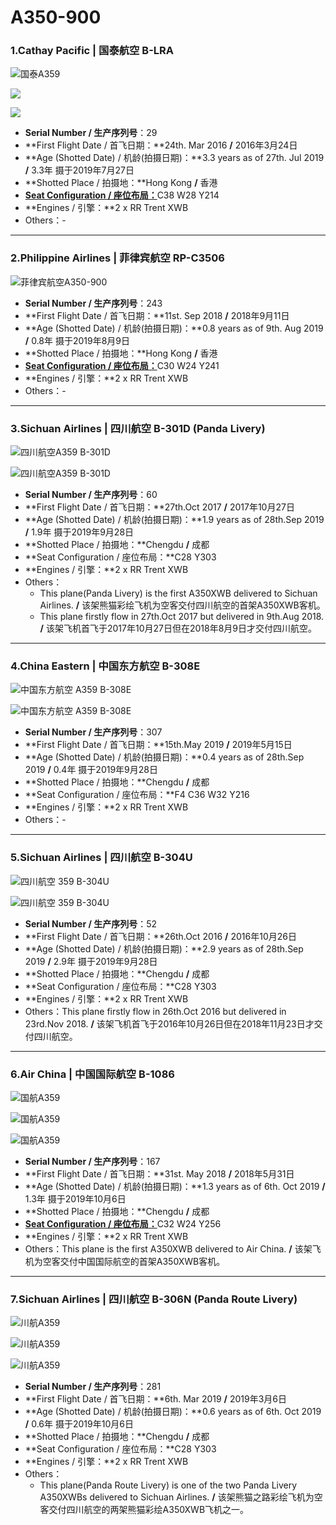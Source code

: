 # A350-900

### 1.Cathay Pacific | 国泰航空     B-LRA

![国泰A359](http://cdn.eternityqjl.top/A359_CX_B-LRA.jpg)

![](http://cdn.eternityqjl.top/A359_CX_B-LRA_2.jpg)

![](http://cdn.eternityqjl.top/A359_CX_B-LRA_3.jpg)

- **Serial Number / 生产序列号**：29
- **First Flight Date / 首飞日期：**24th. Mar 2016 **/** 2016年3月24日
- **Age (Shotted Date) / 机龄(拍摄日期)：**3.3 years as of 27th. Jul 2019 **/** 3.3年 摄于2019年7月27日
- **Shotted Place / 拍摄地：**Hong Kong  **/**  香港
- [**Seat Configuration / 座位布局：**](https://www.cathaypacific.com/cx/sc_CN/travel-information/flying-with-us/aircraft-and-fleet/airbus-a350/900.html)C38 W28 Y214
- **Engines / 引擎：**2 x RR Trent XWB
- Others：-

------

### 2.Philippine Airlines | 菲律宾航空     RP-C3506

![菲律宾航空A350-900](http://cdn.eternityqjl.top/A359_PR_RP-C3506.jpg)

- **Serial Number / 生产序列号**：243
- **First Flight Date / 首飞日期：**11st. Sep 2018  **/**  2018年9月11日
- **Age (Shotted Date) / 机龄(拍摄日期)：**0.8 years as of 9th. Aug 2019  **/**  0.8年  摄于2019年8月9日
- **Shotted Place / 拍摄地：**Hong Kong  **/**  香港
- [**Seat Configuration / 座位布局：**](https://www.philippineairlines.com/en/travelinformation/beforeyoufly/palaircraft/a350-900/seatmapA350-900)C30 W24 Y241
- **Engines / 引擎：**2 x RR Trent XWB
- Others：-

****

### 3.Sichuan Airlines | 四川航空     B-301D  (Panda Livery)

![四川航空A359 B-301D](http://cdn.eternityqjl.top/A359_3U_B-301D%28PandaDelivery1%29_2.jpg)

![四川航空A359 B-301D](http://cdn.eternityqjl.top/A359_3U_B-301D%28PandaDelivery1%29_4.jpg)

- **Serial Number / 生产序列号**：60
- **First Flight Date / 首飞日期：**27th.Oct 2017  **/**  2017年10月27日
- **Age (Shotted Date) / 机龄(拍摄日期)：**1.9 years as of 28th.Sep 2019  **/**  1.9年  摄于2019年9月28日
- **Shotted Place / 拍摄地：**Chengdu  **/**  成都
- **Seat Configuration / 座位布局：**C28 Y303
- **Engines / 引擎：**2 x RR Trent XWB
- Others：
  * This plane(Panda Livery) is the first A350XWB delivered to Sichuan Airlines.  **/**  该架熊猫彩绘飞机为空客交付四川航空的首架A350XWB客机。
  * This plane firstly flow in 27th.Oct 2017 but delivered in 9th.Aug 2018.  **/**  该架飞机首飞于2017年10月27日但在2018年8月9日才交付四川航空。

****

### 4.China Eastern | 中国东方航空     B-308E

![中国东方航空 A359 B-308E](http://cdn.eternityqjl.top/A350_MU_B-308E_2.jpg)

![中国东方航空 A359 B-308E](http://cdn.eternityqjl.top/A350_MU_B-308E_1.jpg)

- **Serial Number / 生产序列号**：307
- **First Flight Date / 首飞日期：**15th.May 2019  **/**  2019年5月15日
- **Age (Shotted Date) / 机龄(拍摄日期)：**0.4 years as of 28th.Sep 2019  **/**  0.4年  摄于2019年9月28日
- **Shotted Place / 拍摄地：**Chengdu  **/**  成都
- **Seat Configuration / 座位布局：**F4 C36 W32 Y216
- **Engines / 引擎：**2 x RR Trent XWB
- Others：-

****

### 5.Sichuan Airlines | 四川航空     B-304U

![四川航空 359 B-304U](http://cdn.eternityqjl.top/A359_3U_B-304U_1.jpg)

![四川航空 359 B-304U](http://cdn.eternityqjl.top/A359_3U_B-304U_5.jpg)

- **Serial Number / 生产序列号**：52
- **First Flight Date / 首飞日期：**26th.Oct 2016  **/**  2016年10月26日
- **Age (Shotted Date) / 机龄(拍摄日期)：**2.9 years as of 28th.Sep 2019  **/**  2.9年  摄于2019年9月28日
- **Shotted Place / 拍摄地：**Chengdu  **/**  成都
- **Seat Configuration / 座位布局：**C28 Y303
- **Engines / 引擎：**2 x RR Trent XWB
- Others：This plane firstly flow in 26th.Oct 2016 but delivered in 23rd.Nov 2018.  **/**  该架飞机首飞于2016年10月26日但在2018年11月23日才交付四川航空。

****

### 6.Air China | 中国国际航空     B-1086

![国航A359](http://cdn.eternityqjl.top/A359_CA_B-1086_1.jpg)

![国航A359](http://cdn.eternityqjl.top/A359_CA_B-1086_3.jpg)

![国航A359](http://cdn.eternityqjl.top/A359_CA_B-1086_4.jpg)

- **Serial Number / 生产序列号**：167
- **First Flight Date / 首飞日期：**31st. May 2018  **/**  2018年5月31日
- **Age (Shotted Date) / 机龄(拍摄日期)：**1.3 years as of 6th. Oct 2019  **/**  1.3年  摄于2019年10月6日
- **Shotted Place / 拍摄地：**Chengdu  **/**  成都
- [**Seat Configuration / 座位布局：**](http://www.airchina.com.cn/cn/info/flight-experience/cabin-type-view/350.shtml)C32 W24 Y256
- **Engines / 引擎：**2 x RR Trent XWB
- Others：This plane is the first A350XWB delivered to Air China.  **/**  该架飞机为空客交付中国国际航空的首架A350XWB客机。

****

### 7.Sichuan Airlines | 四川航空     B-306N  (Panda Route Livery)

![川航A359](http://cdn.eternityqjl.top/A359_3U_B-306N_1.jpg)

![川航A359](http://cdn.eternityqjl.top/A359_3U_B-306N_4.jpg)

![川航A359](http://cdn.eternityqjl.top/A359_3U_B-306N_5.jpg)

- **Serial Number / 生产序列号**：281
- **First Flight Date / 首飞日期：**6th. Mar 2019  **/**  2019年3月6日
- **Age (Shotted Date) / 机龄(拍摄日期)：**0.6 years as of 6th. Oct 2019  **/**  0.6年  摄于2019年10月6日
- **Shotted Place / 拍摄地：**Chengdu  **/**  成都
- **Seat Configuration / 座位布局：**C28 Y303
- **Engines / 引擎：**2 x RR Trent XWB
- Others：
  - This plane(Panda Route Livery) is one of the two Panda Livery A350XWBs delivered to Sichuan Airlines.  **/**  该架熊猫之路彩绘飞机为空客交付四川航空的两架熊猫彩绘A350XWB飞机之一。

